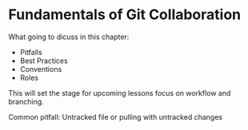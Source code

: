 # Fundamentals of Git Collaboration

What going to dicuss in this chapter:

- Pitfalls
- Best Practices
- Conventions
- Roles

This will set the stage for upcoming lessons focus on workflow and branching.

Common pitfall: Untracked file
or pulling with untracked changes
